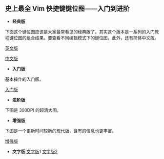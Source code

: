 ## 史上最全 Vim 快捷键键位图——入门到进阶

- **经典版**

下面这个键位图应该是大家最常看见的经典版了。其实这个版本是一系列的入门教程键位图的组合结果。要查看不同编辑模式下的键位图，此外，还有简体中文版。

[英文版](https://github.com/oh1h0ney/Git-Book-Library/blob/master/Linux/vim-keymap-classical-en.gif)

[中文版](https://github.com/oh1h0ney/Git-Book-Library/blob/master/Linux/vim-keymap-classical-ch.gif)

- **入门版**

基本操作的入门版。

[入门版](https://github.com/oh1h0ney/Git-Book-Library/blob/master/Linux/vim-keymap-basic.gif)

- **进阶版**

下图是 300DPI 的超清大图。

[](https://github.com/oh1h0ney/Git-Book-Library/blob/master/Linux/vim-keymap-advanced.gif)

- **增强版**

下图是一个更新时间较新的现代版，含有的信息也更丰富。

[增强版](https://github.com/oh1h0ney/Git-Book-Library/blob/master/Linux/vim-keymap-modern.gif)

- **文字版**
[文字版](https://github.com/oh1h0ney/Git-Book-Library/blob/master/Linux/vim-keymap-text-version-1.gif)1
[文字版2](https://github.com/oh1h0ney/Git-Book-Library/blob/master/Linux/vim-keymap-text-version-2.gif)